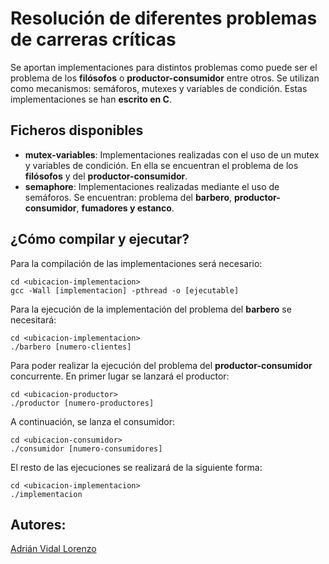 # Resolución de diferentes problemas de carreras críticas

Se aportan implementaciones para distintos problemas como puede ser el problema de los **filósofos** o **productor-consumidor** entre otros.
Se utilizan como mecanismos: semáforos, mutexes y variables de condición. Estas implementaciones se han **escrito en C**.


## Ficheros disponibles
- **mutex-variables**: Implementaciones realizadas con el uso de un mutex y variables de condición. En ella se encuentran el problema de los **filósofos** y del
**productor-consumidor**.
- **semaphore**: Implementaciones realizadas mediante el uso de semáforos. Se encuentran: problema del **barbero**, **productor-consumidor**, **fumadores y estanco**.

## ¿Cómo compilar y ejecutar?

Para la compilación de las implementaciones será necesario:
``` 
cd <ubicacion-implementacion>
gcc -Wall [implementacion] -pthread -o [ejecutable]
```
Para la ejecución de la implementación del problema del **barbero** se necesitará:
```
cd <ubicacion-implementacion>
./barbero [numero-clientes]
```
Para poder realizar la ejecución del problema del **productor-consumidor** concurrente. En primer lugar se lanzará el productor:
```
cd <ubicacion-productor>
./productor [numero-productores]
```
A continuación, se lanza el consumidor:
```
cd <ubicacion-consumidor>
./consumidor [numero-consumidores]
```
El resto de las ejecuciones se realizará de la siguiente forma:
```
cd <ubicacion-implementacion>
./implementacion
```
## Autores:
[Adrián Vidal Lorenzo](https://github.com/adrianvidal2)
